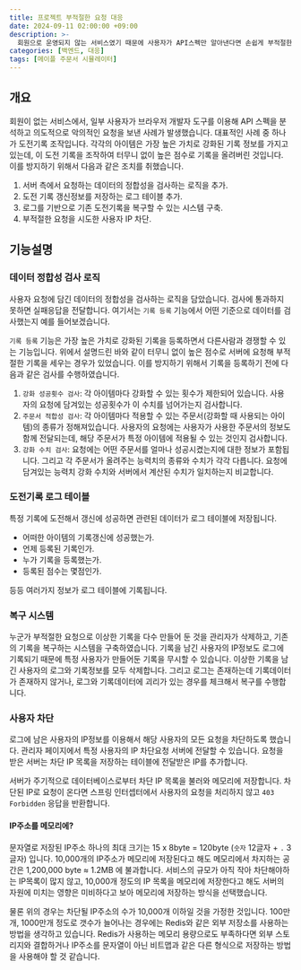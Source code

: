 ```yaml
---
title: 프로젝트 부적절한 요청 대응
date: 2024-09-11 02:00:00 +09:00
description: >-
  회원으로 운영되지 않는 서비스였기 때문에 사용자가 API스펙만 알아낸다면 손쉽게 부적절한 요청을 적용시킬 수 있습니다. 이러한 환경에서 어떻게 부적절한 요청을 사전에 방지하고, 발생했다면 어떻게 올바른 데이터로 복구할 수 있었는지 설명합니다.
categories: [백엔드, 대응]
tags: [메이플 주문서 시뮬레이터]
---
```


## 개요
회원이 없는 서비스에서, 일부 사용자가 브라우저 개발자 도구를 이용해 API 스펙을 분석하고 의도적으로 악의적인 요청을 보낸 사례가 발생했습니다. 대표적인 사례 중 하나가 도전기록 조작입니다. 각각의 아이템은 가장 높은 가치로 강화된 기록 정보를 가지고 있는데, 이 도전 기록을 조작하여 터무니 없이 높은 점수로 기록을 올려버린 것입니다. 이를 방지하기 위해서 다음과 같은 조치를 취했습니다.
1. 서버 측에서 요청하는 데이터의 정합성을 검사하는 로직을 추가.
2. 도전 기록 갱신정보를 저장하는 로그 테이블 추가.
3. 로그를 기반으로 기존 도전기록을 복구할 수 있는 시스템 구축.
4. 부적절한 요청을 시도한 사용자 IP 차단.

## 기능설명
### 데이터 정합성 검사 로직
사용자 요청에 담긴 데이터의 정합성을 검사하는 로직을 담았습니다. 검사에 통과하지 못하면 실패응답을 전달합니다.
여기서는 `기록 등록` 기능에서 어떤 기준으로 데이터를 검사했는지 예를 들어보겠습니다.

`기록 등록` 기능은 가장 높은 가치로 강화된 기록을 등록하면서 다른사람과 경쟁할 수 있는 기능입니다. 위에서 설명드린 바와 같이 터무니 없이 높은 점수로 서버에 요청해 부적절한 기록을 세우는 경우가 있었습니다. 이를 방지하기 위해서 기록을 등록하기 전에 다음과 같은 검사를 수행하였습니다.

1. `강화 성공횟수 검사`: 각 아이템마다 강화할 수 있는 횟수가 제한되어 있습니다. 사용자의 요청에 담겨있는 성공횟수가 이 수치를 넘어가는지 검사합니다.
2. `주문서 적합성 검사`: 각 아이템마다 적용할 수 있는 주문서(강화할 때 사용되는 아이템)의 종류가 정해져있습니다. 사용자의 요청에는 사용자가 사용한 주문서의 정보도 함께 전달되는데, 해당 주문서가 특정 아이템에 적용될 수 있는 것인지 검사합니다.
3. `강화 수치 검사`: 요청에는 어떤 주문서를 얼마나 성공시켰는지에 대한 정보가 포함됩니다. 그리고 각 주문서가 올려주는 능력치의 종류와 수치가 각각 다릅니다. 요청에 담겨있는 능력치 강화 수치와 서버에서 계산된 수치가 일치하는지 비교합니다.

### 도전기록 로그 테이블
특정 기록에 도전해서 갱신에 성공하면 관련된 데이터가 로그 테이블에 저장됩니다.
- 어떠한 아이템의 기록갱신에 성공했는가.
- 언제 등록된 기록인가.
- 누가 기록을 등록했는가.
- 등록된 점수는 몇점인가.

등등 여러가지 정보가 로그 테이블에 기록됩니다.

### 복구 시스템
누군가 부적절한 요청으로 이상한 기록을 다수 만들어 둔 것을 관리자가 삭제하고, 기존의 기록을 복구하는 시스템을 구축하였습니다. 기록을 남긴 사용자의 IP정보도 로그에 기록되기 때문에 특정 사용자가 만들어둔 기록을 무시할 수 있습니다. 이상한 기록을 남긴 사용자의 로그와 기록정보를 모두 삭제합니다. 그리고 로그는 존재하는데 기록데이터가 존재하지 않거나, 로그와 기록데이터에 괴리가 있는 경우를 체크해서 복구를 수행합니다.

### 사용자 차단
로그에 남은 사용자의 IP정보를 이용해서 해당 사용자의 모든 요청을 차단하도록 했습니다. 관리자 페이지에서 특정 사용자의 IP 차단요청 서버에 전달할 수 있습니다. 요청을 받은 서버는 차단 IP 목록을 저장하는 테이블에 전달받은 IP를 추가합니다.

서버가 주기적으로 데이터베이스로부터 차단 IP 목록을 불러와 메모리에 저장합니다. 차단된 IP로 요청이 온다면 스프링 인터셉터에서 사용자의 요청을 처리하지 않고 `403 Forbidden` 응답을 반환합니다.

#### IP주소를 메모리에?
문자열로 저장된 IP주소 하나의 최대 크기는 15 x 8byte = 120byte (`숫자` 12글자 + `.` 3글자) 입니다. 10,000개의 IP주소가 메모리에 저장된다고 해도 메모리에서 차지하는 공간은 1,200,000 byte ≈ 1.2MB 에 불과합니다. 서비스의 규모가 아직 작아 차단해야하는 IP목록이 많지 않고, 10,000개 정도의 IP 목록을 메모리에 저장한다고 해도 서버의 자원에 미치는 영향은 미비하다고 보아 메모리에 저장하는 방식을 선택했습니다.

물론 위의 경우는 차단될 IP주소의 수가 10,000개 이하일 것을 가정한 것입니다. 100만개, 1000만개 정도로 갯수가 늘어나는 경우에는 Redis와 같은 외부 저장소를 사용하는 방법을 생각하고 있습니다. Redis가 사용하는 메모리 용량으로도 부족하다면 외부 스토리지와 결합하거나 IP주소를 문자열이 아닌 비트맵과 같은 다른 형식으로 저장하는 방법을 사용해야 할 것 같습니다.
